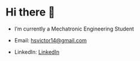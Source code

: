 # Hi there 👋


- I’m currently a Mechatronic Engineering Student 
 
- Email: [hsvictor14@gmail.com](mailto:hsvictor14@gmail.com)
 
- LinkedIn: [LinkedIn](https://www.linkedin.com/in/hugo-samuel-victor-santos/)
